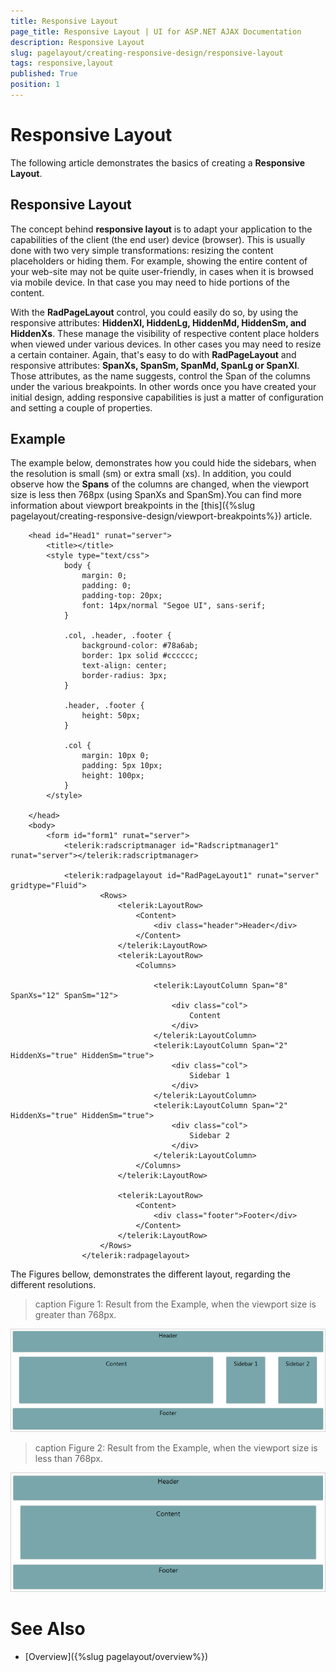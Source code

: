 ```yaml
---
title: Responsive Layout
page_title: Responsive Layout | UI for ASP.NET AJAX Documentation
description: Responsive Layout
slug: pagelayout/creating-responsive-design/responsive-layout
tags: responsive,layout
published: True
position: 1
---
```


# Responsive Layout



The following article demonstrates the basics of creating a __Responsive Layout__.

## Responsive Layout

The concept behind __responsive layout__ is to adapt your application to the capabilities of the client (the end user) device (browser). This is usually done with two very simple transformations: resizing the content placeholders or hiding them. For example, showing the entire content of your web-site may not be quite user-friendly, in cases when it is browsed via mobile device. In that case you may need to hide portions of the content.

With the __RadPageLayout__ control, you could easily do so, by using the responsive attributes: __HiddenXl, HiddenLg, HiddenMd, HiddenSm, and HiddenXs__. These manage the visibility of respective content place holders when viewed under various devices. In other cases you may need to resize a certain container. Again, that's easy to do with __RadPageLayout__ and responsive attributes: __SpanXs, SpanSm, SpanMd, SpanLg or SpanXl__. Those attributes, as the name suggests, control the Span of the columns under the various breakpoints. In other words once you have created your initial design, adding responsive capabilities is just a matter of configuration and setting a couple of properties.

## Example

The example below, demonstrates how you could hide the sidebars, when the resolution is small (sm) or extra small (xs). In addition, you could observe how the __Spans__ of the columns are changed, when the viewport size is less then 768px (using SpanXs and SpanSm).You can find more information about viewport breakpoints in the [this]({%slug pagelayout/creating-responsive-design/viewport-breakpoints%}) article.

````ASPNET
	<head id="Head1" runat="server">
	    <title></title>
	    <style type="text/css">
	        body {
	            margin: 0;
	            padding: 0;
	            padding-top: 20px;
	            font: 14px/normal "Segoe UI", sans-serif;
	        }
	
	        .col, .header, .footer {
	            background-color: #78a6ab;
	            border: 1px solid #cccccc;
	            text-align: center;
	            border-radius: 3px;
	        }
	
	        .header, .footer {
	            height: 50px;
	        }
	
	        .col {
	            margin: 10px 0;
	            padding: 5px 10px;
	            height: 100px;
	        }
	    </style>
	
	</head>
	<body>
	    <form id="form1" runat="server">
	        <telerik:radscriptmanager id="Radscriptmanager1" runat="server"></telerik:radscriptmanager>
	
	        <telerik:radpagelayout id="RadPageLayout1" runat="server" gridtype="Fluid">
	                <Rows>
	                    <telerik:LayoutRow>
	                        <Content>
	                            <div class="header">Header</div>
	                        </Content>
	                    </telerik:LayoutRow>
	                    <telerik:LayoutRow>
	                        <Columns>
	
	                            <telerik:LayoutColumn Span="8" SpanXs="12" SpanSm="12">
	                                <div class="col">
	                                    Content
	                                </div>
	                            </telerik:LayoutColumn>
	                            <telerik:LayoutColumn Span="2" HiddenXs="true" HiddenSm="true">
	                                <div class="col">
	                                    Sidebar 1
	                                </div>
	                            </telerik:LayoutColumn>
	                            <telerik:LayoutColumn Span="2" HiddenXs="true" HiddenSm="true">
	                                <div class="col">
	                                    Sidebar 2
	                                </div>
	                            </telerik:LayoutColumn>
	                        </Columns>
	                    </telerik:LayoutRow>
	
	                    <telerik:LayoutRow>
	                        <Content>
	                            <div class="footer">Footer</div>
	                        </Content>
	                    </telerik:LayoutRow>
	                </Rows>
	            </telerik:radpagelayout>
````



The Figures bellow, demonstrates the different layout, regarding the different resolutions. 
>caption Figure 1: Result from the Example, when the viewport size is greater than 768px.

![page-layout-responsive-design-overview 1](images/page-layout-responsive-design-overview1.png)
>caption Figure 2: Result from the Example, when the viewport size is less than 768px.

![page-layout-responsive-design-overview 2](images/page-layout-responsive-design-overview2.png)

# See Also

 * [Overview]({%slug pagelayout/overview%})

